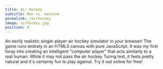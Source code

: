 ```yaml
---
title: Air Hockey
subtitle: Man vs. machine
permalink: /airhockey
image: airhockey.jpg
position: 4
---
```


An eerily realistic single-player air hockey simulator in your browser! The game runs entirely in an HTML5 canvas with pure JavaScript. It was my first foray into creating an intelligent "computer player" that acts similarly to a real human. While it may not pass the air hockey Turing test, it feels pretty natural and it's certainly fun to play against. Try it out online for free!